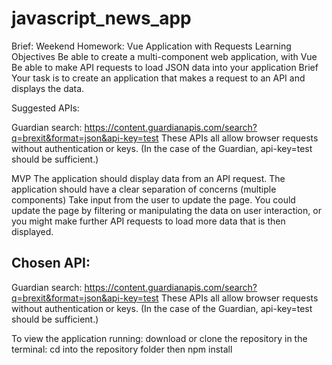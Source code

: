 # javascript_news_app
Brief:
Weekend Homework: Vue Application with Requests
Learning Objectives
Be able to create a multi-component web application, with Vue
Be able to make API requests to load JSON data into your application
Brief
Your task is to create an application that makes a request to an API and displays the data.

Suggested APIs:

Guardian search: https://content.guardianapis.com/search?q=brexit&format=json&api-key=test
These APIs all allow browser requests without authentication or keys. (In the case of the Guardian, api-key=test should be sufficient.)

MVP
The application should display data from an API request.
The application should have a clear separation of concerns (multiple components)
Take input from the user to update the page. You could update the page by filtering or manipulating the data on user interaction, or you might make further API requests to load more data that is then displayed.

## Chosen API:

Guardian search: https://content.guardianapis.com/search?q=brexit&format=json&api-key=test
These APIs all allow browser requests without authentication or keys. (In the case of the Guardian, api-key=test should be sufficient.)

To view the application running:
download or clone the repository
in the terminal: cd into the repository folder then npm install

